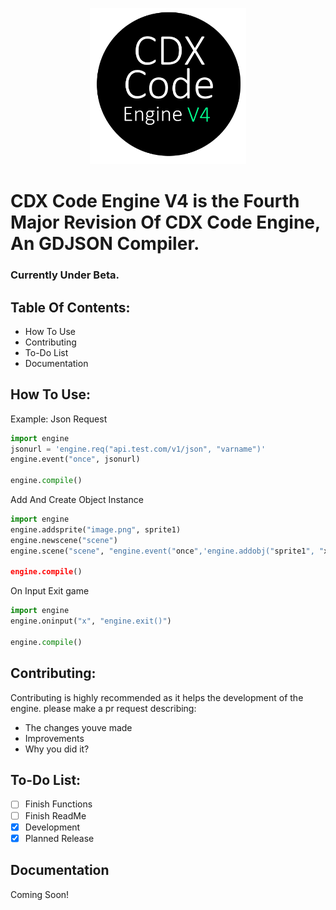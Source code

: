 <p align="center">
  <img width="250" height="250" src="logo.png">
</p>

# CDX Code Engine V4 is the Fourth Major Revision Of CDX Code Engine, An GDJSON Compiler.

### Currently Under Beta.

## Table Of Contents:
- How To Use
- Contributing
- To-Do List
- Documentation

## How To Use:

Example: Json Request
```python
import engine
jsonurl = 'engine.req("api.test.com/v1/json", "varname")'
engine.event("once", jsonurl)

engine.compile()
```
Add And Create Object Instance
```python
import engine
engine.addsprite("image.png", sprite1)
engine.newscene("scene")
engine.scene("scene", "engine.event("once",'engine.addobj("sprite1", "x", "y")')

engine.compile()
```
On Input Exit game
```python
import engine
engine.oninput("x", "engine.exit()")

engine.compile()
```

## Contributing: 
Contributing is highly recommended as it helps the development of the engine.
please make a pr request describing:
- The changes youve made
- Improvements
- Why you did it?

## To-Do List:
- [ ] Finish Functions 
- [ ] Finish ReadMe
- [x] Development
- [x] Planned Release

## Documentation
Coming Soon!
